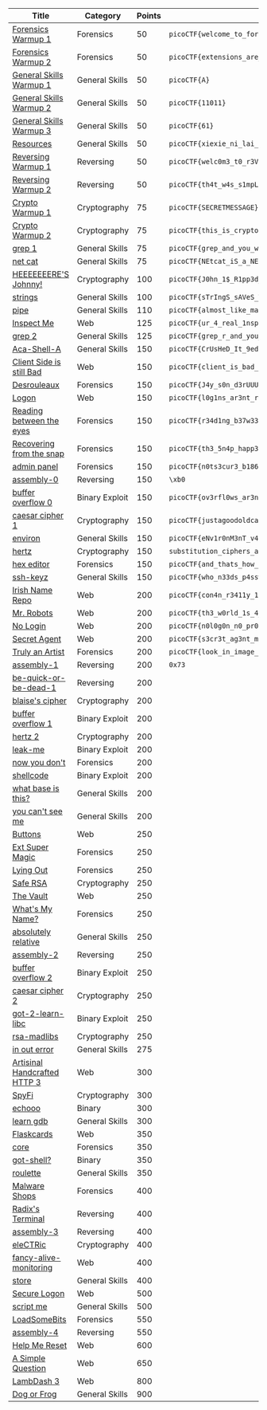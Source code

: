 Title                                                                       				| Category         | Points | Flag
------------------------------------------------------------------------------------------- | ---------------- | ------ | ------------------------------
[Forensics Warmup 1          ](./Forensics/01-warmup_1-50/solution.md)      				| Forensics        | 50     | `picoCTF{welcome_to_forensics}`
[Forensics Warmup 2          ](./Forensics/02-warmup_2-50/solution.md)      				| Forensics        | 50     | `picoCTF{extensions_are_a_lie}`
[General Skills Warmup 1     ](./General/01-warmup_1-50/solution.md)        				| General Skills   | 50     | `picoCTF{A}`
[General Skills Warmup 2     ](./General/02-warmup_2-50/solution.md)        				| General Skills   | 50     | `picoCTF{11011}`
[General Skills Warmup 3     ](./General/03-warmup_3-50/solution.md)        				| General Skills   | 50     | `picoCTF{61}`
[Resources                   ](./General/04-resources-50/solution.md)       				| General Skills   | 50     | `picoCTF{xiexie_ni_lai_zheli}`
[Reversing Warmup 1          ](./Reversing/01-warmup_1-50/solution.md)      				| Reversing        | 50     | `picoCTF{welc0m3_t0_r3VeRs1nG}`
[Reversing Warmup 2          ](./Reversing/02-warmup_2-50/solution.md)      				| Reversing        | 50     | `picoCTF{th4t_w4s_s1mpL3}`
[Crypto Warmup 1             ](./Crypto/01-warmup_1-75/solution.md)         				| Cryptography     | 75     | `picoCTF{SECRETMESSAGE}`
[Crypto Warmup 2             ](./Crypto/02-warmup_2-75/solution.md)         				| Cryptography     | 75     | `picoCTF{this_is_crypto!}`
[grep 1                      ](./General/05-grep_1-75/solution.md)          				| General Skills   | 75     | `picoCTF{grep_and_you_will_find_cdf2e7c2}`
[net cat                     ](./General/06-netcat-75/solution.md)          				| General Skills   | 75     | `picoCTF{NEtcat_iS_a_NEcESSiTy_0b4c4174}`
[HEEEEEEERE'S Johnny!        ](./Crypto/03-heeeeeeers_johnny-100/solution.md)				| Cryptography     | 100    | `picoCTF{J0hn_1$_R1pp3d_4e5aa29e}`
[strings                   	 ](./General/07-strings-100/solution.md)         				| General Skills   | 100    | `picoCTF{sTrIngS_sAVeS_Time_3f712a28}`
[pipe                        ](./General/08-pipe-110/solution.md)            				| General Skills   | 110    | `picoCTF{almost_like_mario_b797f2b3}`
[Inspect Me                  ](./Web/01-inspect_me-125/solution.md)             			| Web              | 125    | `picoCTF{ur_4_real_1nspect0r_g4dget_9dd3b33c}`
[grep 2                      ](./General/09-grep_2-125/solution.md)       					| General Skills   | 125    | `picoCTF{grep_r_and_you_will_find_556620f7}`
[Aca-Shell-A                 ](./Web/01-inspect_me-125/solution.md)        					| General Skills   | 150    | `picoCTF{CrUsHeD_It_9edaa84a}`
[Client Side is still Bad    ](./Web/02-client_side_is_still_bad-150/solution.md) 			| Web              | 150    | `picoCTF{client_is_bad_3bd366}`
[Desrouleaux                 ](./Forensics/03-desrouleaux-150/solution.md)        			| Forensics        | 150    | `picoCTF{J4y_s0n_d3rUUUULo_a062e5f8}`
[Logon                       ](./Web/03-logon-150/solution.md)                   			| Web              | 150    | `picoCTF{l0g1ns_ar3nt_r34l_82e795f4}`
[Reading between the eyes    ](./Forensics/04-reading_between_the_eyes-150/solution.md)		| Forensics        | 150    | `picoCTF{r34d1ng_b37w33n_7h3_by73s}`
[Recovering from the snap    ](./Forensics/05-recovering_from_the_snap-150/solution.md)  	| Forensics        | 150    | `picoCTF{th3_5n4p_happ3n3d}`
[admin panel                 ](./Forensics/06-admin_panel-150/solution.md)           		| Forensics        | 150    | `picoCTF{n0ts3cur3_b186631d}`
[assembly-0                  ](./Reversing/03-assembly_0-150/solution.md)        			| Reversing        | 150    | `\xb0`
[buffer overflow 0           ](./Binary/01-buffer_overflow_0-150/solution.md)   			| Binary Exploit   | 150    | `picoCTF{ov3rfl0ws_ar3nt_that_bad_b49d36d2}`
[caesar cipher 1             ](./Crypto/04-caesar_cipher_1-150/solution.md)    				| Cryptography     | 150    | `picoCTF{justagoodoldcaesarciphertobrvmri}`
[environ                     ](./General/11-environ-150/solution.md)        				| General Skills   | 150    | `picoCTF{eNv1r0nM3nT_v4r14Bl3_fL4g_3758492}`
[hertz                       ](./Crypto/05-hertz-150/solution.md)           				| Cryptography     | 150    | `substitution_ciphers_are_solvable_mwettfesvn`
[hex editor                  ](./Forensics/07-hex_editor-150/solution.md)       			| Forensics        | 150    | `picoCTF{and_thats_how_u_edit_hex_kittos_4bE5aCb8}`
[ssh-keyz                    ](./General/12-ssh_keyz-150/solution.md) 						| General Skills   | 150    | `picoCTF{who_n33ds_p4ssw0rds_38dj21}`
[Irish Name Repo             ](./Web/04-irish_name_repo-200/solution.md) 					| Web              | 200    | `picoCTF{con4n_r3411y_1snt_1r1sh_c0d93e2f}`
[Mr. Robots                  ](./Web/05-mr_robots-200/solution.md)        					| Web              | 200    | `picoCTF{th3_w0rld_1s_4_danger0us_pl4c3_3lli0t_c4075}`
[No Login                    ](./Web/06-no_login-200/solution.md)     						| Web              | 200    | `picoCTF{n0l0g0n_n0_pr0bl3m_50e16a5c}`
[Secret Agent                ](./Web/07-secret_agent-200/solution.md)                 		| Web              | 200    | `picoCTF{s3cr3t_ag3nt_m4n_ac87e6a7}`
[Truly an Artist             ](./Forensics/08-truly_an_artist-200/solution.md)         		| Forensics        | 200    | `picoCTF{look_in_image_13509d38}`
[assembly-1                  ](./Reversing/04-assembly_1-200/solution.md)        			| Reversing        | 200    | `0x73`
[be-quick-or-be-dead-1       ]()     | Reversing        | 200    | 
[blaise's cipher             ]()       | Cryptography     | 200    | 
[buffer overflow 1           ]() | Binary Exploit   | 200    | 
[hertz 2                     ]()           | Cryptography     | 200    | 
[leak-me                     ]()       | Binary Exploit   | 200    | 
[now you don't               ]()    | Forensics        | 200    | 
[shellcode                   ]() | Binary Exploit   | 200    | 
[what base is this?          ]()    | General Skills   | 200    | 
[you can't see me            ]()    | General Skills   | 200    | 
[Buttons                     ]()                    | Web              | 250    | 
[Ext Super Magic             ]()    | Forensics        | 250    | 
[Lying Out                   ]()   | Forensics        | 250    | 
[Safe RSA                    ]()     | Cryptography     | 250    | 
[The Vault                   ]()   | Web              | 250    | 
[What's My Name?             ]()     | Forensics        | 250    | 
[absolutely relative         ]()  | General Skills   | 250    | 
[assembly-2                  ]()     | Reversing        | 250    | 
[buffer overflow 2           ]()  | Binary Exploit   | 250    |
[caesar cipher 2             ]()    | Cryptography     | 250    | 
[got-2-learn-libc            ]() | Binary Exploit   | 250    |
[rsa-madlibs                 ]()      | Cryptography     | 250    | 
[in out error                ]() | General Skills   | 275    | 
[Artisinal Handcrafted HTTP 3]()      | Web              | 300    | 
[SpyFi                       ]()                  | Cryptography     | 300    | 
[echooo                      ]()                  | Binary           | 300    | 
[learn gdb                   ]()        | General Skills   | 300    | 
[Flaskcards                  ]()                | Web              | 350    |
[core                        ]()             | Forensics        | 350    | 
[got-shell?                  ]()          | Binary           | 350    |
[roulette                    ]() | General Skills   | 350    |
[Malware Shops               ]()            | Forensics        | 400    | 
[Radix's Terminal            ]()         | Reversing        | 400    | 
[assembly-3                  ]()            | Reversing        | 400    | 
[eleCTRic                    ]()         | Cryptography     | 400    |
[fancy-alive-monitoring      ]()  | Web              | 400    |
[store                       ]()      | General Skills   | 400    |
[Secure Logon                ]()        | Web              | 500    |
[script me                   ]()             | General Skills   | 500    |
[LoadSomeBits                ]()             | Forensics        | 550    |
[assembly-4                  ]()             | Reversing        | 550    | 
[Help Me Reset               ]()             | Web              | 600    |
[A Simple Question           ]()        | Web              | 650    | 
[LambDash 3                  ]()             | Web              | 800    |
[Dog or Frog                 ]() | General Skills   | 900    |
